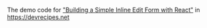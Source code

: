 The demo code for ["Building a Simple Inline Edit Form with React"](https://devrecipes.net/simple-inline-edit-form-with-react) in https://devrecipes.net

